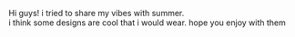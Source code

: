 Hi guys! i tried to share my vibes with summer.  
i think some designs are cool that i would wear. 
hope you enjoy with them 
